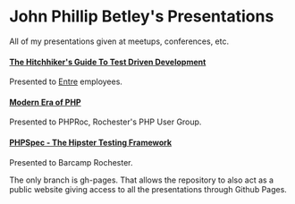 John Phillip Betley's Presentations
=============

All of my presentations given at meetups, conferences, etc.

<h4><a href="http://jpbetley.github.io/presentations/entre-tdd">The Hitchhiker's Guide To Test Driven Development</a></h4>
Presented to <a href="https://entrecs.com">Entre</a> employees.

<h4><a href="http://jpbetley.github.io/presentations/modern-era-of-php">Modern Era of PHP</a></h4>
Presented to PHPRoc, Rochester's PHP User Group.

<h4><a href="http://jpbetley.github.io/presentations/phpspec-barcamp">PHPSpec - The Hipster Testing Framework</a></h4>
Presented to Barcamp Rochester.

The only branch is gh-pages. That allows the repository to also act as
a public website giving access to all the presentations through Github Pages.
